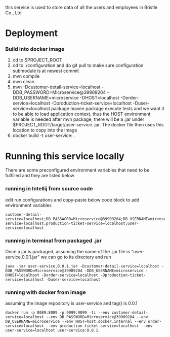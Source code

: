 this service is used to store data of all the users and employees in Bristle Co., Ltd
# Deployment

### Build into docker image
1. cd to $PROJECT_ROOT
2. cd to ./configuration and do git pull to make sure configuration submodule is at newest commit
3. mvn compile
4. mvn clean
5. mvn -Dcustomer-detail-service=localhost -DDB_PASSWORD=Microservice@39909204 -DDB_USERNAME=microservice -DHOST=localhost -Dorder-service=localhost -Dproduction-ticket-service=localhost -Duser-service=localhost package 
maven package execute tests and we want it to be able to load application context, thus the HOST environment variable is needed
after mvn package, there will be a .jar under $PROJECT_ROOT/target/user-service.<version>.jar. The docker file then uses this location to copy into the image
6. docker build -t user-service:<version> .

# Running this service locally
There are some preconfigured environment variables that need to be fulfilled and they are listed below

### running in Intellij from source code
edit run configurations and copy-paste below code block to add environment variables

    customer-detail-service=localhost;DB_PASSWORD=Microservice@39909204;DB_USERNAME=microservice;HOST=localhost;order-service=localhost;production-ticket-service=localhost;user-service=localhost
### running in terminal from packaged .jar
Once a jar is packaged, assuming the name of the .jar file is "user-service.0.0.1.jar" we can go to its directory and run 

    java -jar user-service.0.0.1.jar -Dcustomer-detail-service=localhost -DDB_PASSWORD=Microservice@39909204 -DDB_USERNAME=microservice -DHOST=localhost -Dorder-service=localhost -Dproduction-ticket-service=localhost -Duser-service=localhost

### running with docker from image
assuming the image repository is user-service and tag(<version>) is 0.0.1

    docker run -p 8089:8089 -p 9099:9099 -ti --env customer-detail-service=localhost --env DB_PASSWORD=Microservice@39909204 --env DB_USERNAME=microservice --env HOST=host.docker.internal --env order-service=localhost --env production-ticket-service=localhost --env user-service=localhost user-service:0.0.1